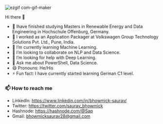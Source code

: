 ![ezgif com-gif-maker](https://user-images.githubusercontent.com/51038890/131240801-9d56151b-334d-44ea-9e10-187f9c7ae85f.gif)

Hi there 👋

<!--
**SauravBhowmick/SauravBhowmick** is a ✨ _special_ ✨ repository because its `README.md` (this file) appears on your GitHub profile.

Here are some ideas to get you started:
-->
- 📖 Ihave finished studying Masters in Renewable Energy and Data Engineering in Hochschule Offenburg, Germany.
- 🔭 I worked as an Application Packager at Volkswagen Group Technology Solutions Pvt. Ltd., Pune, India.
- 🌱 I’m currently learning Machine Learning.
- 👯 I’m looking to collaborate on NLP and Data Science.
- 🤔 I’m looking for help with Deep Learning.
- 💬 Ask me about PowerShell, Data Science.
- 😄 Pronouns: He/His
- ⚡ Fun fact: I have currently started learning German C1 level.

### 📫 How to reach me

- LinkedIn: https://www.linkedin.com/in/bhowmick-saurav/
- Twitter: https://twitter.com/saurav_bhowmick
- Hashnode: https://hashnode.com/@Sap
- Gmail: bhowmicksaurav28@gmail.com
